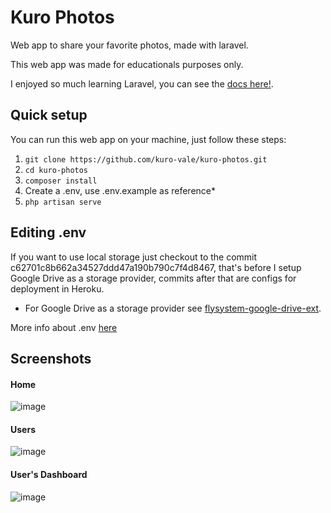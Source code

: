 # Kuro Photos

Web app to share your favorite photos, made with laravel.

This web app was made for educationals purposes only.

I enjoyed so much learning Laravel, you can see the [docs here!](https://laravel.com/docs/).

## Quick setup

You can run this web app on your machine, just follow these steps:

1. ```git clone https://github.com/kuro-vale/kuro-photos.git```
2. ```cd kuro-photos```
3. ```composer install```
4. Create a .env, use .env.example as reference*
5. ```php artisan serve```

## Editing .env

If you want to use local storage just checkout to the commit c62701c8b662a34527ddd47a190b790c7f4d8467, that's before I setup Google Drive as a storage provider, commits after that are configs for deployment in Heroku.

- For Google Drive as a storage provider see [flysystem-google-drive-ext](https://github.com/masbug/flysystem-google-drive-ext).

More info about .env [here](https://laravel.com/docs/9.x/configuration#environment-configuration)

## Screenshots

#### Home
![image](https://user-images.githubusercontent.com/87244716/161460801-5c01d594-5599-46d1-aeb3-321b31e1eadc.png)
#### Users
![image](https://user-images.githubusercontent.com/87244716/161460866-bb089244-ab45-4a5a-8fc9-08186ab57681.png)
#### User's Dashboard
![image](https://user-images.githubusercontent.com/87244716/161460915-a01daa33-05b7-4190-bb7a-a631a956b4a0.png)

